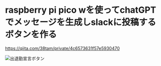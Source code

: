 # raspberry pi pico wを使ってchatGPTでメッセージを生成しslackに投稿するボタンを作る

https://qiita.com/38tam/private/4c6573631f57e5930470

<img src="https://camo.qiitausercontent.com/e8f151a26658a252a452596a166f554d31f0b278/68747470733a2f2f71696974612d696d6167652d73746f72652e73332e61702d6e6f727468656173742d312e616d617a6f6e6177732e636f6d2f302f333738393031312f65636566626531322d303861312d623433362d343162662d3436643132303766396137622e706e67" alt="出退勤宣言ボタン" title="出退勤宣言ボタン">
